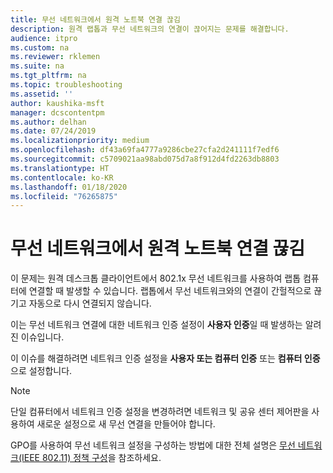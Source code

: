 ```yaml
---
title: 무선 네트워크에서 원격 노트북 연결 끊김
description: 원격 랩톱과 무선 네트워크의 연결이 끊어지는 문제를 해결합니다.
audience: itpro
ms.custom: na
ms.reviewer: rklemen
ms.suite: na
ms.tgt_pltfrm: na
ms.topic: troubleshooting
ms.assetid: ''
author: kaushika-msft
manager: dcscontentpm
ms.author: delhan
ms.date: 07/24/2019
ms.localizationpriority: medium
ms.openlocfilehash: df43a69fa4777a9286cbe27cfa2d241111f7edf6
ms.sourcegitcommit: c5709021aa98abd075d7a8f912d4fd2263db8803
ms.translationtype: HT
ms.contentlocale: ko-KR
ms.lasthandoff: 01/18/2020
ms.locfileid: "76265875"
---
```

# <a name="remote-laptop-disconnects-from-wireless-network"></a>무선 네트워크에서 원격 노트북 연결 끊김

이 문제는 원격 데스크톱 클라이언트에서 802.1x 무선 네트워크를 사용하여 랩톱 컴퓨터에 연결할 때 발생할 수 있습니다. 랩톱에서 무선 네트워크와의 연결이 간헐적으로 끊기고 자동으로 다시 연결되지 않습니다.

이는 무선 네트워크 연결에 대한 네트워크 인증 설정이 **사용자 인증**일 때 발생하는 알려진 이슈입니다.

이 이슈를 해결하려면 네트워크 인증 설정을 **사용자 또는 컴퓨터 인증** 또는 **컴퓨터 인증**으로 설정합니다.

 > [!NOTE]  
> 단일 컴퓨터에서 네트워크 인증 설정을 변경하려면 네트워크 및 공유 센터 제어판을 사용하여 새로운 설정으로 새 무선 연결을 만들어야 합니다.

GPO를 사용하여 무선 네트워크 설정을 구성하는 방법에 대한 전체 설명은 [무선 네트워크(IEEE 802.11) 정책 구성](../../../networking/core-network-guide/cncg/wireless/e-wireless-access-deployment.md#bkmk_policies)을 참조하세요.
